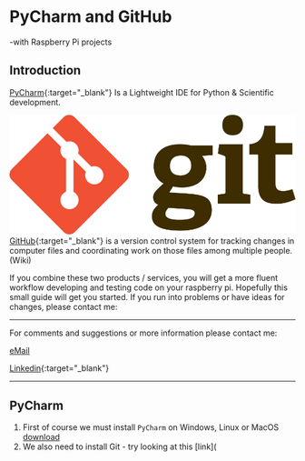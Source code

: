 # PyCharm and GitHub
-with Raspberry Pi projects

## Introduction

[PyCharm](https://www.jetbrains.com/pycharm/download/){:target="_blank"} Is a Lightweight IDE for Python & Scientific development.

![Git logo](images/Git-Logo-2Color.png)
[GitHub](https://github.com/){:target="_blank"} is a version control system for tracking changes in computer files and coordinating work on those files among multiple people.(Wiki)


If you combine these two products / services, you will get a more fluent workflow developing and testing code on your raspberry pi. Hopefully this small guide will get you started. If you run into problems or have ideas for changes, please contact me:

______
For comments and suggestions or more information please contact me:

[eMail](mailto:hans@eaaa.dk)

[Linkedin](https://www.linkedin.com/in/hansjeppesen/){:target="_blank"}

______

## PyCharm


1. First of course we must install ```PyCharm``` on Windows, Linux or MacOS [download](https://www.jetbrains.com/pycharm/download/)
1. We also need to install Git - try looking at this [link](


